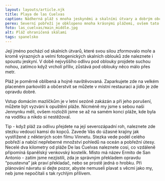 ```yaml
---
layout: layouts/article.njk
title: Playa de las Cuelvas
caption: Nádherná pláž s mnoha jeskyněmi a skalními útvary a dobrým občerstvením :)
perex: Severní pobřeží je obklopeno mnoha krásnými plážemi, ovšem tato patří mezi perlu mezi nimi. Playa de Las Cuelvas leží kousek od města Lannes a přestože měří pouze 125 metrů, svým vzhledem Vás naprosto okouzlí. 
foto: las_cuelvas/main_middle.jpg
alt: Pláž ohraničená skálami
tags: spanelsko
---
```


Její jméno pochází od skalních útvarů, které svou silou zformovalo moře a kromě výrazných a velmi fotogenických skalních oblouků zde naleznete i spoustu jeskyní. V době nejvyššího odlivu pod oblouky projdete suchou nohou, zatímco když vrcholí příliv, zůstává pod oblouky něco málo přes metr. 

Pláž je poměrně oblíbená a hojně navštěvovaná. Zaparkujete zde na velkém placeném parkovišti a občerstvit se můžete v místní restauraci a jídlo je zde opravdu dobré. 

Vstup domácím mazlíčkům je v letní sezóně zakázán a při jeho porušení, můžete být vyzváni k opuštění pláže. Nicméně my jsme s sebou naši Jennynku měli, ovšem rozložili jsme se až na samém konci pláže, kde byla na vodítku a nikdo si nestěžoval.

Tip - když pláž za odlivu přejdete na její severozápadní roh, naleznete zde stezku vedoucí kamsi do kopců. Zavede Vás do úžasné krajiny jak vystřižené z některých scén filmu Vinnetu. Stezka vede podél celého pobřeží a nabízí nepřeberné množství pohledů na oceán a pobřežní útesy. Necelé dva kilometry od pláže De las Cuelvas naleznete cosi, co vzdáleně připomíná španělský venkovský kostelík. Místo má název Ermito de San Antonio - zatím jsme nezjistili, zda je správným překladem opravdu “poustevna” jak praví překladač, nebo se prostě jedná o hrobku.
Při plánování návratu si dejte pozor, abyste nemuseli plavat s věcmi jako my, neb jsme nepočítali s tak rychlým přílivem. 
